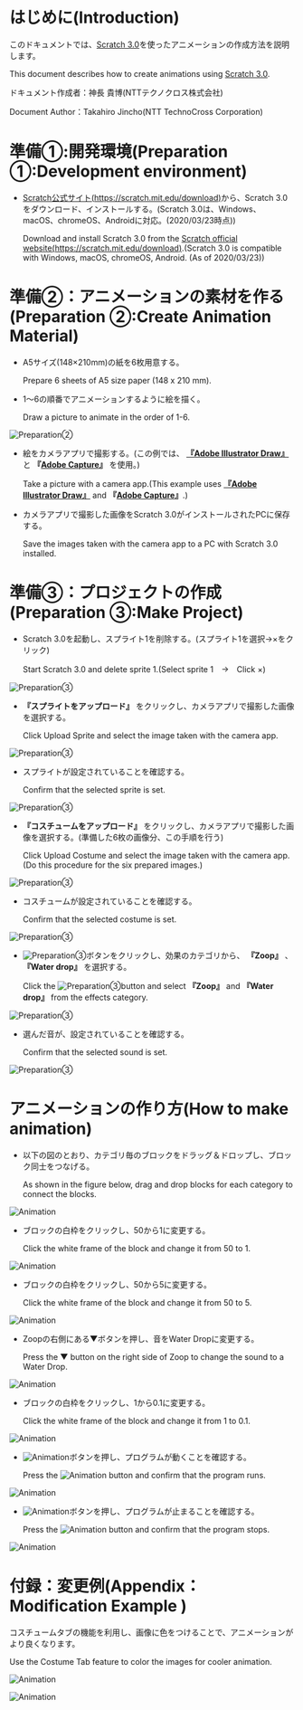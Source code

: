 # はじめに(Introduction)

このドキュメントでは、[Scratch 3.0](https://scratch.mit.edu/download)を使ったアニメーションの作成方法を説明します。

This document describes how to create animations using [Scratch 3.0](https://scratch.mit.edu/download).

ドキュメント作成者：神長 貴博(NTTテクノクロス株式会社)

Document Author：Takahiro Jincho(NTT TechnoCross Corporation)

# 準備①:開発環境(Preparation ①:Development environment)

- [Scratch公式サイト(https://scratch.mit.edu/download)](https://scratch.mit.edu/download)から、Scratch 3.0をダウンロード、インストールする。(Scratch 3.0は、Windows、macOS、chromeOS、Androidに対応。(2020/03/23時点))

    Download and install Scratch 3.0 from the [Scratch official website(https://scratch.mit.edu/download)](https://scratch.mit.edu/download).(Scratch 3.0 is compatible with Windows, macOS, chromeOS, Android. (As of 2020/03/23))

# 準備②：アニメーションの素材を作る(Preparation ②:Create Animation Material)

- A5サイズ(148×210mm)の紙を6枚用意する。

    Prepare 6 sheets of A5 size paper (148 x 210 mm).

- 1〜6の順番でアニメーションするように絵を描く。

    Draw a picture to animate in the order of 1-6.

![Preparation②](figuer/Preparation01.png)

- 絵をカメラアプリで撮影する。(この例では、 **[『Adobe Illustrator Draw』](https://apps.apple.com/jp/app/adobe-illustrator-draw/id911156590)** と **『[Adobe Capture](https://apps.apple.com/jp/app/adobe-capture/id1040200189)』** を使用。)

    Take a picture with a camera app.(This example uses **[『Adobe Illustrator Draw』](https://apps.apple.com/jp/app/adobe-illustrator-draw/id911156590)** and **『[Adobe Capture](https://apps.apple.com/jp/app/adobe-capture/id1040200189)』**.)

- カメラアプリで撮影した画像をScratch 3.0がインストールされたPCに保存する。

    Save the images taken with the camera app to a PC with Scratch 3.0 installed.

# 準備③：プロジェクトの作成(Preparation ③:Make Project)

- Scratch 3.0を起動し、スプライト1を削除する。(スプライト1を選択→×をクリック)

    Start Scratch 3.0 and delete sprite 1.(Select sprite 1　→　Click ×)

![Preparation③](figuer/Preparation02.png)

- **『スプライトをアップロード』** をクリックし、カメラアプリで撮影した画像を選択する。

    Click Upload Sprite and select the image taken with the camera app.

![Preparation③](figuer/Preparation03.png)

- スプライトが設定されていることを確認する。

    Confirm that the selected sprite is set.

![Preparation③](figuer/Preparation04.png)

- **『コスチュームをアップロード』** をクリックし、カメラアプリで撮影した画像を選択する。(準備した6枚の画像分、この手順を行う)

    Click Upload Costume and select the image taken with the camera app.(Do this procedure for the six prepared images.)

![Preparation③](figuer/Preparation05.png)

- コスチュームが設定されていることを確認する。

    Confirm that the selected costume is set.

![Preparation③](figuer/Preparation06.png)

- ![Preparation③](figuer/+button.png)ボタンをクリックし、効果のカテゴリから、 **『Zoop』** 、 **『Water drop』** を選択する。

    Click the ![Preparation③](figuer/+button.png)button and select **『Zoop』** and **『Water drop』** from the effects category.

![Preparation③](figuer/Preparation07.png)

- 選んだ音が、設定されていることを確認する。

    Confirm that the selected sound is set.

![Preparation③](figuer/Preparation08.png)

# アニメーションの作り方(How to make animation)

- 以下の図のとおり、カテゴリ毎のブロックをドラッグ＆ドロップし、ブロック同士をつなげる。

    As shown in the figure below, drag and drop blocks for each category to connect the blocks.

![Animation](figuer/Animation01.png)

- ブロックの白枠をクリックし、50から1に変更する。

    Click the white frame of the block and change it from 50 to 1.

![Animation](figuer/Animation02.png)

- ブロックの白枠をクリックし、50から5に変更する。

    Click the white frame of the block and change it from 50 to 5.

![Animation](figuer/Animation03.png)

- Zoopの右側にある▼ボタンを押し、音をWater Dropに変更する。

    Press the ▼ button on the right side of Zoop to change the sound to a Water Drop.

![Animation](figuer/Animation04.png)

- ブロックの白枠をクリックし、1から0.1に変更する。

    Click the white frame of the block and change it from 1 to 0.1.

![Animation](figuer/Animation05.png)

- ![Animation](figuer/execute.png)ボタンを押し、プログラムが動くことを確認する。

    Press the ![Animation](figuer/execute.png) button and confirm that the program runs.

![Animation](figuer/Animation06.gif)

- ![Animation](figuer/stop.png)ボタンを押し、プログラムが止まることを確認する。

    Press the ![Animation](figuer/stop.png) button and confirm that the program stops.

![Animation](figuer/Animation07.gif)

# 付録：変更例(Appendix：Modification Example )

コスチュームタブの機能を利用し、画像に色をつけることで、アニメーションがより良くなります。

Use the Costume Tab feature to color the images for cooler animation.

![Animation](figuer/Animation08.png)

![Animation](figuer/Animation09.gif)
